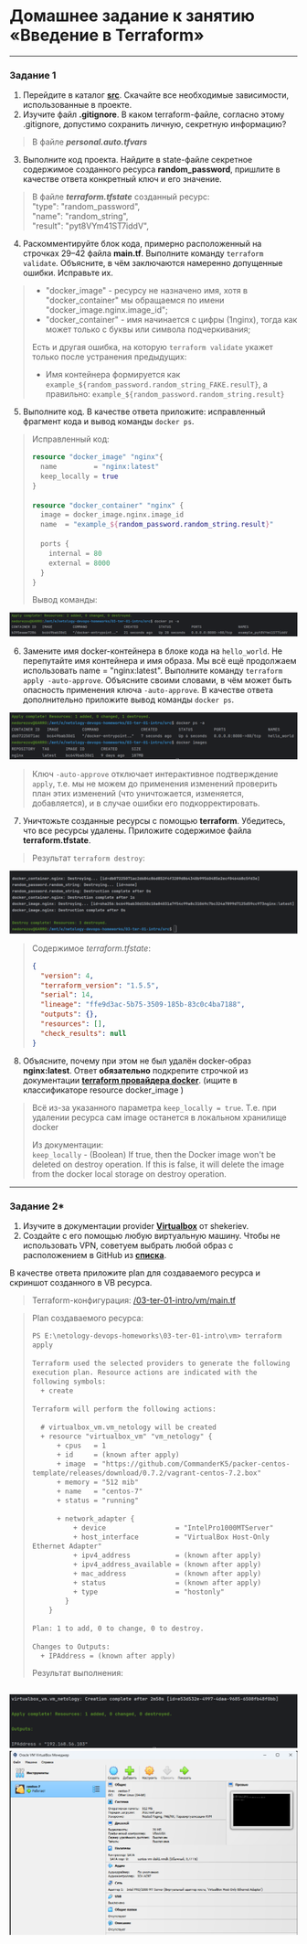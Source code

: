 # Домашнее задание к занятию «Введение в Terraform»

------

### Задание 1

1. Перейдите в каталог [**src**](https://github.com/netology-code/ter-homeworks/tree/main/01/src). Скачайте все необходимые зависимости, использованные в проекте. 
2. Изучите файл **.gitignore**. В каком terraform-файле, согласно этому .gitignore, допустимо сохранить личную, секретную информацию?

> В файле _**personal.auto.tfvars**_  

3. Выполните код проекта. Найдите в state-файле секретное содержимое созданного ресурса **random_password**, пришлите в качестве ответа конкретный ключ и его значение.

> В файле _**terraform.tfstate**_ созданный ресурс:  
> "type": "random_password",  
  "name": "random_string",  
  "result": "pyt8VYm41ST7iddV",

4. Раскомментируйте блок кода, примерно расположенный на строчках 29–42 файла **main.tf**.
Выполните команду ```terraform validate```. Объясните, в чём заключаются намеренно допущенные ошибки. Исправьте их.
    
> * "docker_image" - ресурсу не назначено имя, хотя в "docker_container" мы обращаемся по имени "docker_image.nginx.image_id";  
> * "docker_container" - имя начинается с цифры (1nginx), тогда как может только с буквы или символа подчеркивания; 
> 
> Есть и другая ошибка, на которую `terraform validate` укажет только после устранения предыдущих:
> * Имя контейнера формируется как `example_${random_password.random_string_FAKE.resulT}`, а правильно:
> `example_${random_password.random_string.result}`

5. Выполните код. В качестве ответа приложите: исправленный фрагмент кода и вывод команды ```docker ps```.

> Исправленный код:  
>  ```terraform
>  resource "docker_image" "nginx"{
>    name         = "nginx:latest"
>    keep_locally = true
>  }
>  
>  resource "docker_container" "nginx" {
>    image = docker_image.nginx.image_id
>    name  = "example_${random_password.random_string.result}"
>  
>    ports {
>      internal = 80
>      external = 8000
>    }
>  }
>  ```
> Вывод команды:  

![](img/01.png "docker ps")   

6. Замените имя docker-контейнера в блоке кода на ```hello_world```. Не перепутайте имя контейнера и имя образа. Мы всё ещё продолжаем использовать name = "nginx:latest". Выполните команду ```terraform apply -auto-approve```.
Объясните своими словами, в чём может быть опасность применения ключа  ```-auto-approve```. В качестве ответа дополнительно приложите вывод команды ```docker ps```.

![](img/02.png "terraform apply")  
> Ключ `-auto-approve` отключает интерактивное подтверждение `apply`, т.е. мы не можем до применения изменений проверить
> план этих изменений (что уничтожается, изменяется, добавляется), и в случае ошибки его подкорректировать.

7. Уничтожьте созданные ресурсы с помощью **terraform**. Убедитесь, что все ресурсы удалены. Приложите содержимое файла **terraform.tfstate**.
    
> Результат `terraform destroy`:

![](img/03.png "terraform destroy") 

> Содержимое _terraform.tfstate_:
> ```json
> {
>   "version": 4,
>   "terraform_version": "1.5.5",
>   "serial": 14,
>   "lineage": "ffe9d3ac-5b75-3509-185b-83c0c4ba7188",
>   "outputs": {},
>   "resources": [],
>   "check_results": null
> }
> ```

8. Объясните, почему при этом не был удалён docker-образ **nginx:latest**. Ответ **обязательно** подкрепите строчкой из документации [**terraform провайдера docker**](https://docs.comcloud.xyz/providers/kreuzwerker/docker/latest/docs).  (ищите в классификаторе resource docker_image )

> Всё из-за указанного параметра `keep_locally = true`. Т.е. при удалении ресурса сам image останется в локальном хранилище docker
> 
> Из документации:  
`keep_locally` - (Boolean) If true, then the Docker image won't be deleted on destroy operation. If this is false, it will delete the image from the docker local storage on destroy operation.

------


### Задание 2*

1. Изучите в документации provider [**Virtualbox**](https://docs.comcloud.xyz/providers/shekeriev/virtualbox/latest/docs) от 
shekeriev.
2. Создайте с его помощью любую виртуальную машину. Чтобы не использовать VPN, советуем выбрать любой образ с расположением в GitHub из [**списка**](https://www.vagrantbox.es/).

В качестве ответа приложите plan для создаваемого ресурса и скриншот созданного в VB ресурса. 

> Terraform-конфигурация: [/03-ter-01-intro/vm/main.tf](vm/main.tf)  

> Plan создаваемого ресурса:
> ```shell
> PS E:\netology-devops-homeworks\03-ter-01-intro\vm> terraform apply  
> 
> Terraform used the selected providers to generate the following execution plan. Resource actions are indicated with the following symbols:
>   + create
> 
> Terraform will perform the following actions:
> 
>   # virtualbox_vm.vm_netology will be created
>   + resource "virtualbox_vm" "vm_netology" {
>       + cpus   = 1
>       + id     = (known after apply)
>       + image  = "https://github.com/CommanderK5/packer-centos-template/releases/download/0.7.2/vagrant-centos-7.2.box"
>       + memory = "512 mib"
>       + name   = "centos-7"
>       + status = "running"
> 
>       + network_adapter {
>           + device                 = "IntelPro1000MTServer"
>           + host_interface         = "VirtualBox Host-Only Ethernet Adapter"
>           + ipv4_address           = (known after apply)
>           + ipv4_address_available = (known after apply)
>           + mac_address            = (known after apply)
>           + status                 = (known after apply)
>           + type                   = "hostonly"
>         }
>     }
> 
> Plan: 1 to add, 0 to change, 0 to destroy.
> 
> Changes to Outputs:
>   + IPAddress = (known after apply)
> ```
> 
> Результат выполнения:  

![](img/04.png)
![](img/05.png)  
------
